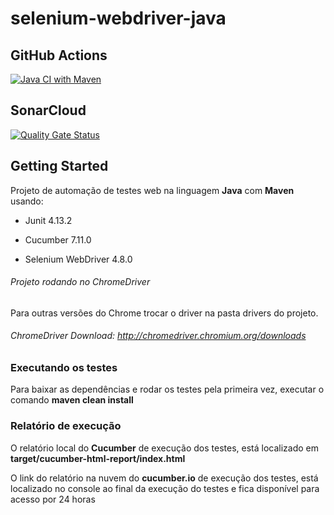 # selenium-webdriver-java

## GitHub Actions

[![Java CI with Maven](https://github.com/ugioni/selenium-webdriver-java/actions/workflows/maven.yml/badge.svg?branch=master)](https://github.com/ugioni/selenium-webdriver-java/actions/workflows/maven.yml)

## SonarCloud

[![Quality Gate Status](https://sonarcloud.io/api/project_badges/measure?project=ugioni_quickstart-minds-testing&metric=alert_status)](https://sonarcloud.io/summary/new_code?id=ugioni_quickstart-minds-testing)

## Getting Started
Projeto de automação de testes web na linguagem <b>Java</b> com <b>Maven</b> usando:

- Junit 4.13.2

- Cucumber 7.11.0

- Selenium WebDriver 4.8.0

###### Projeto rodando no ChromeDriver

Para outras versões do Chrome trocar o driver na pasta drivers do projeto.

###### ChromeDriver Download: http://chromedriver.chromium.org/downloads

### Executando os testes

Para baixar as dependências e rodar os testes pela primeira vez, executar o comando <b>maven clean install</b>

### Relatório de execução

O relatório local do <b>Cucumber</b> de execução dos testes, está localizado em <b>target/cucumber-html-report/index.html</b>

O link do relatório na nuvem do <b>cucumber.io</b> de execução dos testes, está localizado no console ao final da execução do testes e fica disponível para acesso por 24 horas
